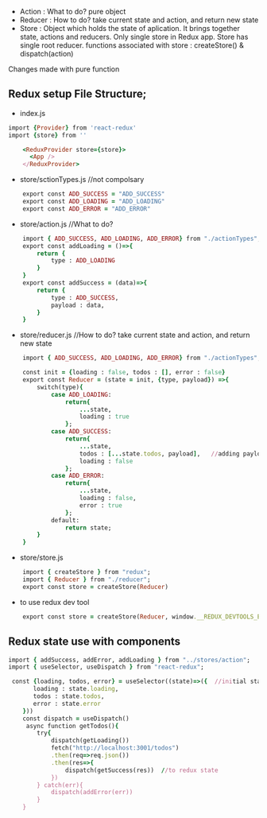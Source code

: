 - Action : What to do? pure object
- Reducer : How to do? take current state and action, and return new state
- Store : Object which holds the state of aplication. It brings together state, actions and reducers. Only single store in Redux app. Store has single root reducer.
  functions associated with store : createStore() & dispatch(action)

Changes made with pure function

## Redux setup File Structure;

- index.js

```ruby
import {Provider} from 'react-redux'
import {store} from ''

    <ReduxProvider store={store}>
      <App />
    </ReduxProvider>

```

- store/sctionTypes.js   //not compolsary
```ruby
    export const ADD_SUCCESS = "ADD_SUCCESS"
    export const ADD_LOADING = "ADD_LOADING"
    export const ADD_ERROR = "ADD_ERROR"
```

- store/action.js  //What to do?
```ruby
    import { ADD_SUCCESS, ADD_LOADING, ADD_ERROR} from "./actionTypes";
    export const addLoading = ()=>{
        return {
            type : ADD_LOADING
        }
    }
    export const addSuccess = (data)=>{
        return {
            type : ADD_SUCCESS,
            payload : data,
        }
    }
```
- store/reducer.js  //How to do? take current state and action, and return new state
```ruby
    import { ADD_SUCCESS, ADD_LOADING, ADD_ERROR} from "./actionTypes";

    const init = {loading : false, todos : [], error : false}
    export const Reducer = (state = init, {type, payload}) =>{
        switch(type){
            case ADD_LOADING:
                return{
                    ...state,
                    loading : true
                };
            case ADD_SUCCESS:
                return{
                    ...state,
                    todos : [...state.todos, payload],   //adding payload to state
                    loading : false
                };
            case ADD_ERROR:
                return{
                    ...state,
                    loading : false,
                    error : true
                };
            default:
                return state;
        }
    }
```

- store/store.js
```ruby
    import { createStore } from "redux";
    import { Reducer } from "./reducer";
    export const store = createStore(Reducer)
```
- to use redux dev tool
```ruby
    export const store = createStore(Reducer, window.__REDUX_DEVTOOLS_EXTENSION__())
```

## Redux state use with components

```ruby
import { addSuccess, addError, addLoading } from "../stores/action";
import { useSelector, useDispatch } from "react-redux";

 const {loading, todos, error} = useSelector((state)=>({  //initial state
       loading : state.loading,
       todos : state.todos,
       error : state.error
    }))
    const dispatch = useDispatch()
     async function getTodos(){
        try{
            dispatch(getLoading())
            fetch("http://localhost:3001/todos")
            .then(req=>req.json())
            .then(res=>{
                dispatch(getSuccess(res))  //to redux state
            })
        } catch(err){
            dispatch(addError(err))
        }
    }
```